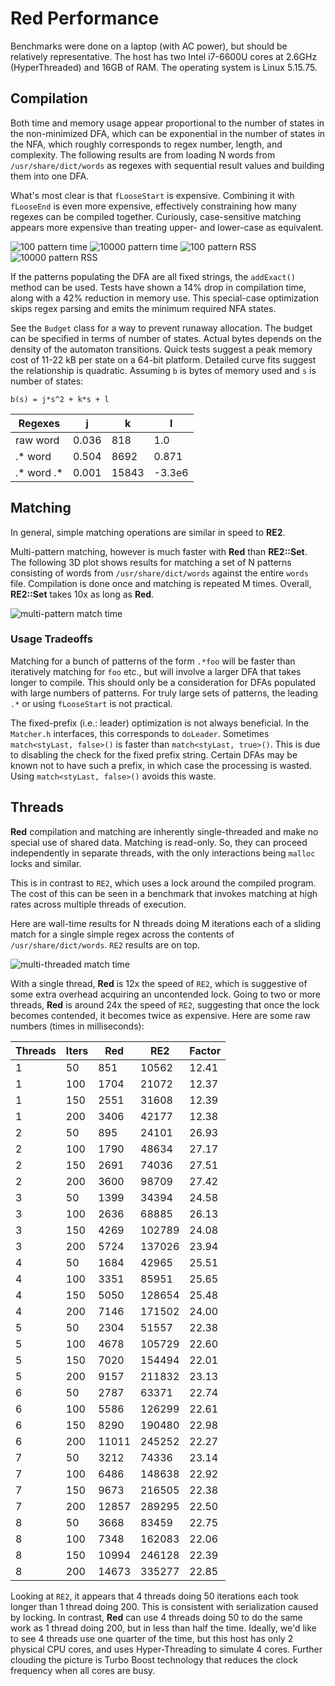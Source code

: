 # Red Performance

Benchmarks were done on a laptop (with AC power), but should be
relatively representative.  The host has two Intel i7-6600U cores at
2.6GHz (HyperThreaded) and 16GB of RAM.  The operating system is Linux
5.15.75.

## Compilation

Both time and memory usage appear proportional to the number of states
in the non-minimized DFA, which can be exponential in the number of states
in the NFA, which roughly corresponds to regex number, length, and
complexity.
The following results are from loading N words from `/usr/share/dict/words`
as regexes with sequential result values and building them into one DFA.

What's most clear is that `fLooseStart` is expensive.
Combining it with `fLooseEnd` is even more expensive,
effectively constraining how many regexes can be compiled together.
Curiously, case-sensitive matching appears more expensive than
treating upper- and lower-case as equivalent.

![100 pattern time](comp-time-100.png)
![10000 pattern time](comp-time-10000.png)
![100 pattern RSS](comp-rss-100.png)
![10000 pattern RSS](comp-rss-10000.png)

If the patterns populating the DFA are all fixed strings, the
`addExact()` method can be used.  Tests have shown a 14% drop in
compilation time, along with a 42% reduction in memory use.  This
special-case optimization skips regex parsing and emits the minimum
required NFA states.

See the `Budget` class for a way to prevent runaway allocation.
The budget can be specified in terms of number of states.
Actual bytes depends on the density of the automaton transitions.
Quick tests suggest a peak memory cost of 11-22 kB per state
on a 64-bit platform.
Detailed curve fits suggest the relationship is quadratic.
Assuming `b` is bytes of memory used and `s` is number of states:
```
b(s) = j*s^2 + k*s + l
```
| Regexes    | j     | k     | l      |
| ---------- | ----- | ----- | ------ |
| raw word   | 0.036 | 818   | 1.0    |
| .* word    | 0.504 | 8692  | 0.871  |
| .* word .* | 0.001 | 15843 | -3.3e6 |

## Matching

In general, simple matching operations are similar in speed to **RE2**.

Multi-pattern matching, however is much faster with **Red** than **RE2::Set**.
The following 3D plot shows results for matching a set of N patterns
consisting of words from `/usr/share/dict/words` against the entire `words`
file.  Compilation is done once and matching is repeated M times.
Overall, **RE2::Set** takes 10x as long as **Red**.

![multi-pattern match time](big-time.png)

### Usage Tradeoffs

Matching for a bunch of patterns of the form `.*foo` will be faster
than iteratively matching for `foo` etc., but will involve a larger
DFA that takes longer to compile.  This should only be a consideration
for DFAs populated with large numbers of patterns.  For truly large
sets of patterns, the leading `.*` or using `fLooseStart` is not
practical.

The fixed-prefix (i.e.: leader) optimization is not always beneficial.
In the `Matcher.h` interfaces, this corresponds to `doLeader`.
Sometimes `match<styLast, false>()` is faster than `match<styLast, true>()`.
This is due to disabling the check for the fixed prefix string.
Certain DFAs may be known not to have such a prefix,
in which case the processing is wasted.  Using `match<styLast, false>()`
avoids this waste.

## Threads

**Red** compilation and matching are inherently single-threaded
and make no special use of shared data.  Matching is read-only.
So, they can proceed independently in separate threads,
with the only interactions being `malloc` locks and similar.

This is in contrast to `RE2`, which uses a lock around the compiled
program.  The cost of this can be seen in a benchmark that invokes
matching at high rates across multiple threads of execution.

Here are wall-time results for N threads doing M iterations each
of a sliding match for a single simple regex across the contents of
`/usr/share/dict/words`. `RE2` results are on top.

![multi-threaded match time](thr-time.png)

With a single thread, **Red** is 12x the speed of `RE2`,
which is suggestive of some extra overhead acquiring an uncontended lock.
Going to two or more threads, **Red** is around 24x the speed of `RE2`,
suggesting that once the lock becomes contended,
it becomes twice as expensive.
Here are some raw numbers (times in milliseconds):

| Threads | Iters |   Red |    RE2 | Factor |
| ------- | ----- | ----- | ------ | ------ |
| 1       |    50 |   851 |  10562 | 12.41  |
| 1       |   100 |  1704 |  21072 | 12.37  |
| 1       |   150 |  2551 |  31608 | 12.39  |
| 1       |   200 |  3406 |  42177 | 12.38  |
| 2       |    50 |   895 |  24101 | 26.93  |
| 2       |   100 |  1790 |  48634 | 27.17  |
| 2       |   150 |  2691 |  74036 | 27.51  |
| 2       |   200 |  3600 |  98709 | 27.42  |
| 3       |    50 |  1399 |  34394 | 24.58  |
| 3       |   100 |  2636 |  68885 | 26.13  |
| 3       |   150 |  4269 | 102789 | 24.08  |
| 3       |   200 |  5724 | 137026 | 23.94  |
| 4       |    50 |  1684 |  42965 | 25.51  |
| 4       |   100 |  3351 |  85951 | 25.65  |
| 4       |   150 |  5050 | 128654 | 25.48  |
| 4       |   200 |  7146 | 171502 | 24.00  |
| 5       |    50 |  2304 |  51557 | 22.38  |
| 5       |   100 |  4678 | 105729 | 22.60  |
| 5       |   150 |  7020 | 154494 | 22.01  |
| 5       |   200 |  9157 | 211832 | 23.13  |
| 6       |    50 |  2787 |  63371 | 22.74  |
| 6       |   100 |  5586 | 126299 | 22.61  |
| 6       |   150 |  8290 | 190480 | 22.98  |
| 6       |   200 | 11011 | 245252 | 22.27  |
| 7       |    50 |  3212 |  74336 | 23.14  |
| 7       |   100 |  6486 | 148638 | 22.92  |
| 7       |   150 |  9673 | 216505 | 22.38  |
| 7       |   200 | 12857 | 289295 | 22.50  |
| 8       |    50 |  3668 |  83459 | 22.75  |
| 8       |   100 |  7348 | 162083 | 22.06  |
| 8       |   150 | 10994 | 246128 | 22.39  |
| 8       |   200 | 14673 | 335277 | 22.85  |

Looking at `RE2`, it appears that 4 threads doing 50 iterations each
took longer than 1 thread doing 200.
This is consistent with serialization caused by locking.
In contrast, **Red** can use 4 threads doing 50 to do the same work
as 1 thread doing 200, but in less than half the time.
Ideally, we'd like to see 4 threads use one quarter of the time,
but this host has only 2 physical CPU cores,
and uses Hyper-Threading to simulate 4 cores.
Further clouding the picture is Turbo Boost technology
that reduces the clock frequency when all cores are busy.
